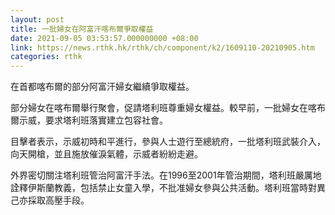 ```yaml
---
layout: post
title: 一批婦女在阿富汗喀布爾爭取權益
date: 2021-09-05 03:53:57.000000000 +08:00
link: https://news.rthk.hk/rthk/ch/component/k2/1609110-20210905.htm
categories: rthk
---
```


在首都喀布爾的部分阿富汗婦女繼續爭取權益。

部分婦女在喀布爾舉行聚會，促請塔利班尊重婦女權益。較早前，一批婦女在喀布爾示威，要求塔利班落實建立包容社會。

目擊者表示，示威初時和平進行，參與人士遊行至總統府，一批塔利班武裝介入，向天開槍，並且施放催淚氣體，示威者紛紛走避。

外界密切關注塔利班管治阿富汗手法。在1996至2001年管治期間，塔利班嚴厲地詮釋伊斯蘭教義，包括禁止女童入學，不批准婦女參與公共活動。塔利班當時對異己亦採取高壓手段。
